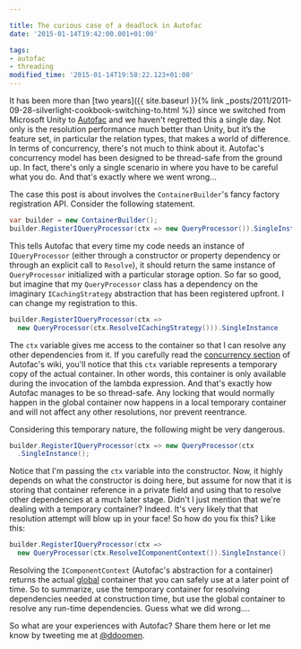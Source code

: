 ```yaml
---

title: The curious case of a deadlock in Autofac
date: '2015-01-14T19:42:00.001+01:00'

tags:
- autofac
- threading
modified_time: '2015-01-14T19:58:22.123+01:00'
---
```


It has been more than [two years]({{ site.baseurl }}{% link _posts/2011/2011-09-28-silverlight-cookbook-switching-to.html %}) since we switched from Microsoft Unity to [Autofac](https://autofac.org/) and we haven't regretted this a single day. Not only is the resolution performance much better than Unity, but it’s the feature set, in particular the relation types, that makes a world of difference. In terms of concurrency, there's not much to think about it. Autofac's concurrency model has been designed to be thread-safe from the ground up. In fact, there's only a single scenario in where you have to be careful what you do. And that's exactly where we went wrong… 

The case this post is about involves the `ContainerBuilder`'s fancy factory registration API. Consider the following statement. 

```csharp
var builder = new ContainerBuilder(); 
builder.RegisterIQueryProcessor(ctx => new QueryProcessor()).SingleInstance();
```

This tells Autofac that every time my code needs an instance of `IQueryProcessor` (either through a constructor or property dependency or through an explicit call to `Resolve`), it should return the same instance of `QueryProcessor` initialized with a particular storage option. So far so good, but imagine that my `QueryProcessor` class has a dependency on the imaginary `ICachingStrategy` abstraction that has been registered upfront. I can change my registration to this.

```csharp
builder.RegisterIQueryProcessor(ctx => 
  new QueryProcessor(ctx.ResolveICachingStrategy())).SingleInstance
``` 
  
The `ctx` variable gives me access to the container so that I can resolve any other dependencies from it. If you carefully read the [concurrency section](https://autofac.readthedocs.org/en/latest/advanced/concurrency.html) of Autofac's wiki, you'll notice that this `ctx` variable represents a temporary copy of the actual container. In other words, this container is only available during the invocation of the lambda expression. And that's exactly how Autofac manages to be so thread-safe. Any locking that would normally happen in the global container now happens in a local temporary container and will not affect any other resolutions, nor prevent reentrance. 

Considering this temporary nature, the following might be very dangerous.

```csharp
builder.RegisterIQueryProcessor(ctx => new QueryProcessor(ctx
  .SingleInstance(); 
```

Notice that I'm passing the `ctx` variable into the constructor. Now, it highly depends on what the constructor is doing here, but assume for now that it is storing that container reference in a private field and using that to resolve other dependencies at a much later stage. Didn't I just mention that we're dealing with a temporary container? Indeed. It's very likely that that resolution attempt will blow up in your face! So how do you fix this? Like this:

```csharp
builder.RegisterIQueryProcessor(ctx => 
  new QueryProcessor(ctx.ResolveIComponentContext()).SingleInstance()  
```

Resolving the `IComponentContext` (Autofac's abstraction for a container) returns the actual [global](https://nblumhardt.com/2011/01/an-autofac-lifetime-primer/) container that you can safely use at a later point of time. So to summarize, use the temporary container for resolving dependencies needed at construction time, but use the global container to resolve any run-time dependencies. Guess what we did wrong…. 

So what are your experiences with Autofac? Share them here or let me know by tweeting me at [@ddoomen](https://twitter.com/).